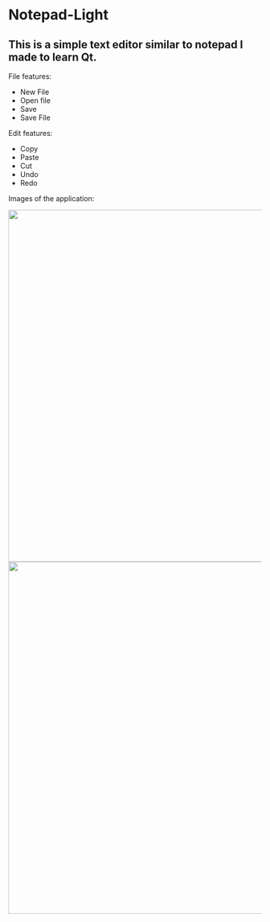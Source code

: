 # Notepad-Light
## This is a simple text editor similar to notepad I made to learn Qt.
File features:
* New File
* Open file
* Save
* Save File

Edit features:
* Copy
* Paste
* Cut
* Undo
* Redo

Images of the application:

<img src="https://i.imgur.com/PDpTsel.png" width="700" height="700">

<img src="https://i.imgur.com/GRHyKoD.png" width="700" height="700">


